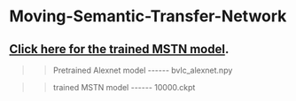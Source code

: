
# Moving-Semantic-Transfer-Network

## [Click here for the trained MSTN model](https://drive.google.com/drive/folders/1o10GWduF3QI7p55x14YwyYxykjEPi8Jz?usp=sharing).

>>Pretrained Alexnet model    ------ bvlc_alexnet.npy

>>trained MSTN model          ------ 10000.ckpt
